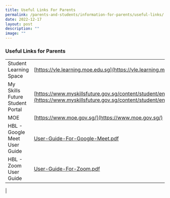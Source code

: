 ```yaml
---
title: Useful Links For Parents
permalink: /parents-and-students/information-for-parents/useful-links/
date: 2022-12-17
layout: post
description: ""
image: ""
---
```

### Useful Links for Parents

|  |  |
|---|---|
| Student Learning Space | [https://vle.learning.moe.edu.sg](https://vle.learning.moe.edu.sg) |
| My Skills Future Student Portal | [https://www.myskillsfuture.gov.sg/content/student/en/primary.html](https://www.myskillsfuture.gov.sg/content/student/en/primary.html) |
| MOE | [https://www.moe.gov.sg/](https://www.moe.gov.sg/) |
| HBL - Google Meet User Guide | [User-Guide-For-Google-Meet.pdf](/files/User-Guide-For-Google-Meet.pdf) |
| HBL - Zoom User Guide  | [User-Guide-For-Zoom.pdf](/files/User-Guide-For-Zoom.pdf)   |
|